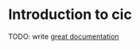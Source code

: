 # Introduction to cic

TODO: write [great documentation](http://jacobian.org/writing/what-to-write/)
